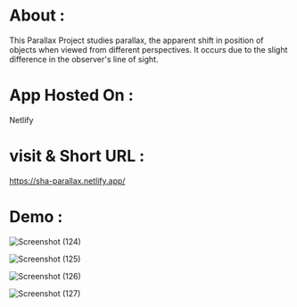 # About : 
This Parallax Project studies parallax, the apparent shift in position of objects when viewed from different perspectives. It occurs due to the slight difference in the observer's line of sight.

# App Hosted On :
 Netlify

# visit & Short URL :
https://sha-parallax.netlify.app/

# Demo :
![Screenshot (124)](https://user-images.githubusercontent.com/86542840/236593912-0333cac0-27cf-4dbe-9cf6-6e269b4acc98.png)

![Screenshot (125)](https://user-images.githubusercontent.com/86542840/236593918-a3497465-bcd8-4149-99ec-45b03aa409cf.png)

![Screenshot (126)](https://user-images.githubusercontent.com/86542840/236593923-6dc2ee8a-84ae-4409-8196-06619a7ffe97.png)

![Screenshot (127)](https://user-images.githubusercontent.com/86542840/236593927-7f7b1b7a-d16a-4bc4-81a4-e42b2256d642.png)


